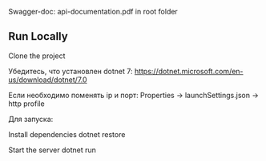 Swagger-doc: api-documentation.pdf in root folder

## Run Locally

Clone the project

Убедитесь, что установлен dotnet 7: https://dotnet.microsoft.com/en-us/download/dotnet/7.0

Если необходимо поменять ip и порт: Properties -> launchSettings.json -> http profile

Для запуска:

Install dependencies
  dotnet restore

Start the server
  dotnet run

